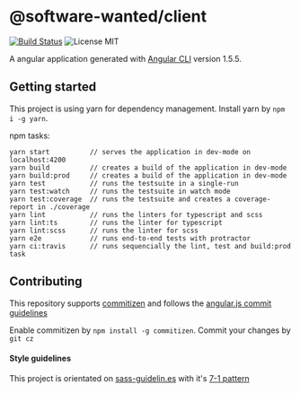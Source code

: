 # @software-wanted/client

[![Build Status](https://travis-ci.org/Sh4bbY/sw-client.svg?branch=master)](https://travis-ci.org/Sh4bbY/sw-client)
![License MIT](https://img.shields.io/badge/license-MIT-green.svg) 

A angular application generated with [Angular CLI](https://github.com/angular/angular-cli) version 1.5.5.

## Getting started

This project is using yarn for dependency management. Install yarn by `npm i -g yarn`.

npm tasks:

```
yarn start          // serves the application in dev-mode on localhost:4200
yarn build          // creates a build of the application in dev-mode
yarn build:prod     // creates a build of the application in dev-mode
yarn test           // runs the testsuite in a single-run
yarn test:watch     // runs the testsuite in watch mode
yarn test:coverage  // runs the testsuite and creates a coverage-report in ./coverage
yarn lint           // runs the linters for typescript and scss
yarn lint:ts        // runs the linter for typescript
yarn lint:scss      // runs the linter for scss
yarn e2e            // runs end-to-end tests with protractor
yarn ci:travis      // runs sequencially the lint, test and build:prod task
```

## Contributing

This repository supports [commitizen](https://github.com/commitizen/cz-cli) 
and follows the [angular.js commit guidelines](https://github.com/angular/angular.js/blob/master/DEVELOPERS.md#-git-commit-guidelines)

Enable commitizen by `npm install -g commitizen`. 
Commit your changes by `git cz`

#### Style guidelines

This project is orientated on [sass-guidelin.es](https://sass-guidelin.es/) with it's [7-1 pattern](https://sass-guidelin.es/#the-7-1-pattern)
